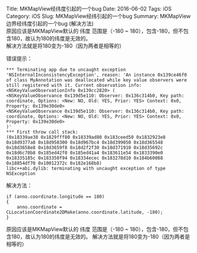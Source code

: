 Title: MKMapView经纬度引起的一个bug
Date: 2016-06-02
Tags: iOS
Category: iOS
Slug: MKMapView经纬引起的一个bug
Summary: MKMapView边界经纬度引起的一个bug (解决方法)<br />原因应该是MKMapView默认的 纬度 范围是（-180 ~ 180），包含-180，但不包含180，故认为180的纬度是无效的。<br />解决方法就是将180变为-180（因为两者是相等的）

错误提示：
```
*** Terminating app due to uncaught exception 'NSInternalInconsistencyException', reason: 'An instance 0x139ce46f0 of class MyAnnotation was deallocated while key value observers were still registered with it. Current observation info: <NSKeyValueObservationInfo 0x139cc2820> (
<NSKeyValueObservance 0x139d5e110: Observer: 0x136c314b0, Key path: coordinate, Options: <New: NO, Old: YES, Prior: YES> Context: 0x0, Property: 0x139e30de0>
<NSKeyValueObservance 0x139d5e110: Observer: 0x136c314b0, Key path: coordinate, Options: <New: NO, Old: YES, Prior: YES> Context: 0x0, Property: 0x139e30de0>
)'
*** First throw call stack:
(0x18339ae38 0x1829fff80 0x18339ad80 0x183ceed50 0x1832923e8 0x18d9377a8 0x18d950300 0x18d967bc4 0x18d399050 0x18d365548 0x18d3658e8 0x18d3659f8 0x18d2f2f30 0x18d371910 0x18d35692c 0x18d6c70b8 0x185ed42f0 0x185ed41a4 0x183611e54 0x1833390e0 0x18335185c 0x183350f94 0x18334ecec 0x183278d10 0x184b60088 0x18854df70 0x10012372c 0x182e168b8)
libc++abi.dylib: terminating with uncaught exception of type NSException
```

解决方法：
```
if (anno.coordinate.longitude == 180)
{
    anno.coordinate = CLLocationCoordinate2DMake(anno.coordinate.latitude, -180);
}
```

原因应该是MKMapView默认的 纬度 范围是（-180 ~ 180），包含-180，但不包含180，故认为180的纬度是无效的。
解决方法就是将180变为-180（因为两者是相等的）
